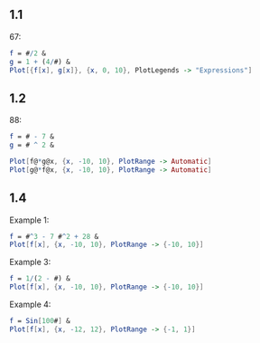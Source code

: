 1.1
---
67:
```mathematica
f = #/2 &
g = 1 + (4/#) &
Plot[{f[x], g[x]}, {x, 0, 10}, PlotLegends -> "Expressions"]
```

1.2
---
88:
```mathematica
f = # - 7 &
g = # ^ 2 &

Plot[f@*g@x, {x, -10, 10}, PlotRange -> Automatic]
Plot[g@*f@x, {x, -10, 10}, PlotRange -> Automatic]
```
1.4
---
Example 1:
```mathematica
f = #^3 - 7 #^2 + 28 &
Plot[f[x], {x, -10, 10}, PlotRange -> {-10, 10}]
```
Example 3:
```mathematica
f = 1/(2 - #) &
Plot[f[x], {x, -10, 10}, PlotRange -> {-10, 10}]
```
Example 4:
```mathematica
f = Sin[100#] &
Plot[f[x], {x, -12, 12}, PlotRange -> {-1, 1}]
```
